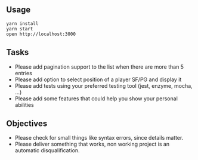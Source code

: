 ## Usage

```
yarn install
yarn start
open http://localhost:3000
```

## Tasks

- Please add pagination support to the list when there are more than 5 entries
- Please add option to select position of a player SF/PG and display it
- Please add tests using your preferred testing tool (jest, enzyme, mocha, ...)
- Please add some features that could help you show your personal abilities

## Objectives

- Please check for small things like syntax errors, since details matter.
- Please deliver something that works, non working project is an automatic disqualification.
